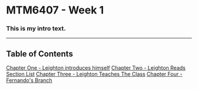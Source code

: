 # MTM6407 - Week 1

### This is my intro text.

---

## Table of Contents

[Chapter One - Leighton introduces himself](./chapter1.md)
[Chapter Two - Leighton Reads Section List](./chapter2.md)
[Chapter Three - Leighton Teaches The Class](./chapter3.md)
[Chapter Four - Fernando's Branch](./chapter4.md)